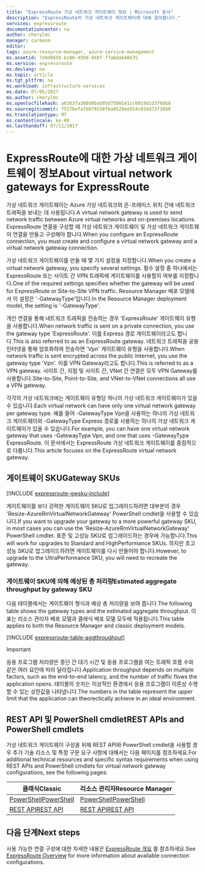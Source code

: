 ```yaml
---
title: "ExpressRoute 가상 네트워크 게이트웨이 정보 | Microsoft 문서"
description: "ExpressRoute의 가상 네트워크 게이트웨이에 대해 알아봅니다."
services: expressroute
documentationcenter: na
author: cherylmc
manager: carmonm
editor: 
tags: azure-resource-manager, azure-service-management
ms.assetid: 7e0d9658-bc00-45b0-848f-f7a6da648635
ms.service: expressroute
ms.devlang: na
ms.topic: article
ms.tgt_pltfrm: na
ms.workload: infrastructure-services
ms.date: 07/05/2017
ms.author: cherylmc
ms.openlocfilehash: a6363fa380d0bab05d7500141cc6019d1d3f68b8
ms.sourcegitcommit: f537befafb079256fba0529ee554c034d73f36b0
ms.translationtype: MT
ms.contentlocale: ko-KR
ms.lasthandoff: 07/11/2017
---
```

# <a name="about-virtual-network-gateways-for-expressroute"></a><span data-ttu-id="5ac38-103">ExpressRoute에 대한 가상 네트워크 게이트웨이 정보</span><span class="sxs-lookup"><span data-stu-id="5ac38-103">About virtual network gateways for ExpressRoute</span></span>
<span data-ttu-id="5ac38-104">가상 네트워크 게이트웨이는 Azure 가상 네트워크와 온-프레미스 위치 간에 네트워크 트래픽을 보내는 데 사용됩니다.</span><span class="sxs-lookup"><span data-stu-id="5ac38-104">A virtual network gateway is used to send network traffic between Azure virtual networks and on-premises locations.</span></span> <span data-ttu-id="5ac38-105">ExpressRoute 연결을 구성할 때 가상 네트워크 게이트웨이 및 가상 네트워크 게이트웨이 연결을 만들고 구성해야 합니다.</span><span class="sxs-lookup"><span data-stu-id="5ac38-105">When you configure an ExpressRoute connection, you must create and configure a virtual network gateway and a virtual network gateway connection.</span></span>

<span data-ttu-id="5ac38-106">가상 네트워크 게이트웨이를 만들 때 몇 가지 설정을 지정합니다.</span><span class="sxs-lookup"><span data-stu-id="5ac38-106">When you create a virtual network gateway, you specify several settings.</span></span> <span data-ttu-id="5ac38-107">필수 설정 중 하나에서는 ExpressRoute 또는 사이트 간 VPN 트래픽에 게이트웨이를 사용할지 여부를 지정합니다.</span><span class="sxs-lookup"><span data-stu-id="5ac38-107">One of the required settings specifies whether the gateway will be used for ExpressRoute or Site-to-Site VPN traffic.</span></span> <span data-ttu-id="5ac38-108">Resource Manager 배포 모델에서 이 설정은 '-GatewayType'입니다.</span><span class="sxs-lookup"><span data-stu-id="5ac38-108">In the Resource Manager deployment model, the setting is '-GatewayType'.</span></span>

<span data-ttu-id="5ac38-109">개인 연결을 통해 네트워크 트래픽을 전송하는 경우 'ExpressRoute' 게이트웨이 유형을 사용합니다.</span><span class="sxs-lookup"><span data-stu-id="5ac38-109">When network traffic is sent on a private connection, you use the gateway type 'ExpressRoute'.</span></span> <span data-ttu-id="5ac38-110">이를 Express 경로 게이트웨이라고도 합니다.</span><span class="sxs-lookup"><span data-stu-id="5ac38-110">This is also referred to as an ExpressRoute gateway.</span></span> <span data-ttu-id="5ac38-111">네트워크 트래픽을 공용 인터넷을 통해 암호화하여 전송하면 'Vpn' 게이트웨이 유형을 사용합니다.</span><span class="sxs-lookup"><span data-stu-id="5ac38-111">When network traffic is sent encrypted across the public Internet, you use the gateway type 'Vpn'.</span></span> <span data-ttu-id="5ac38-112">이를 VPN Gateway라고도 합니다.</span><span class="sxs-lookup"><span data-stu-id="5ac38-112">This is referred to as a VPN gateway.</span></span> <span data-ttu-id="5ac38-113">사이트 간, 지점 및 사이트 간, VNet 간 연결은 모두 VPN Gateway를 사용합니다.</span><span class="sxs-lookup"><span data-stu-id="5ac38-113">Site-to-Site, Point-to-Site, and VNet-to-VNet connections all use a VPN gateway.</span></span>

<span data-ttu-id="5ac38-114">각각의 가상 네트워크에는 게이트웨이 유형당 하나의 가상 네트워크 게이트웨이가 있을 수 있습니다.</span><span class="sxs-lookup"><span data-stu-id="5ac38-114">Each virtual network can have only one virtual network gateway per gateway type.</span></span> <span data-ttu-id="5ac38-115">예를 들어 -GatewayType Vpn을 사용하는 하나의 가상 네트워크 게이트웨이와 -GatewayType Express 경로를 사용하는 하나의 가상 네트워크 게이트웨이가 있을 수 있습니다.</span><span class="sxs-lookup"><span data-stu-id="5ac38-115">For example, you can have one virtual network gateway that uses -GatewayType Vpn, and one that uses -GatewayType ExpressRoute.</span></span> <span data-ttu-id="5ac38-116">이 문서에서는 ExpressRoute 가상 네트워크 게이트웨이를 중점적으로 다룹니다.</span><span class="sxs-lookup"><span data-stu-id="5ac38-116">This article focuses on the ExpressRoute virtual network gateway.</span></span>

## <span data-ttu-id="5ac38-117"><a name="gwsku"></a>게이트웨이 SKU</span><span class="sxs-lookup"><span data-stu-id="5ac38-117"><a name="gwsku"></a>Gateway SKUs</span></span>
[!INCLUDE [expressroute-gwsku-include](../../includes/expressroute-gwsku-include.md)]

<span data-ttu-id="5ac38-118">게이트웨이를 보다 강력한 게이트웨이 SKU로 업그레이드하려면 대부분의 경우 'Resize-AzureRmVirtualNetworkGateway' PowerShell cmdlet을 사용할 수 있습니다.</span><span class="sxs-lookup"><span data-stu-id="5ac38-118">If you want to upgrade your gateway to a more powerful gateway SKU, in most cases you can use the 'Resize-AzureRmVirtualNetworkGateway' PowerShell cmdlet.</span></span> <span data-ttu-id="5ac38-119">표준 및 고성능 SKU로 업그레이드하는 경우에 가능합니다.</span><span class="sxs-lookup"><span data-stu-id="5ac38-119">This will work for upgrades to Standard and HighPerformance SKUs.</span></span> <span data-ttu-id="5ac38-120">하지만 초고성능 SKU로 업그레이드하려면 게이트웨이를 다시 만들어야 합니다.</span><span class="sxs-lookup"><span data-stu-id="5ac38-120">However, to upgrade to the UltraPerformance SKU, you will need to recreate the gateway.</span></span>

### <span data-ttu-id="5ac38-121"><a name="aggthroughput"></a>게이트웨이 SKU에 의해 예상된 총 처리량</span><span class="sxs-lookup"><span data-stu-id="5ac38-121"><a name="aggthroughput"></a>Estimated aggregate throughput by gateway SKU</span></span>
<span data-ttu-id="5ac38-122">다음 테이블에서는 게이트웨이 형식과 예상 총 처리량을 보여 줍니다.</span><span class="sxs-lookup"><span data-stu-id="5ac38-122">The following table shows the gateway types and the estimated aggregate throughput.</span></span> <span data-ttu-id="5ac38-123">이 표는 리소스 관리자 배포 모델과 클래식 배포 모델 모두에 적용됩니다.</span><span class="sxs-lookup"><span data-stu-id="5ac38-123">This table applies to both the Resource Manager and classic deployment models.</span></span>

[!INCLUDE [expressroute-table-aggthroughput](../../includes/expressroute-table-aggtput-include.md)]

> [!IMPORTANT]
> <span data-ttu-id="5ac38-124">응용 프로그램 처리량은 종단 간 대기 시간 및 응용 프로그램을 여는 트래픽 흐름 수와 같은 여러 요인에 따라 달라집니다.</span><span class="sxs-lookup"><span data-stu-id="5ac38-124">Application throughput depends on multiple factors, such as the end-to-end latency, and the number of traffic flows the application opens.</span></span> <span data-ttu-id="5ac38-125">테이블의 숫자는 이상적인 환경에서 응용 프로그램이 이론상 수행할 수 있는 상한값을 나타냅니다.</span><span class="sxs-lookup"><span data-stu-id="5ac38-125">The numbers in the table represent the upper limit that the application can theorectically achieve in an ideal environment.</span></span> 
> 
>

## <span data-ttu-id="5ac38-126"><a name="resources"></a>REST API 및 PowerShell cmdlet</span><span class="sxs-lookup"><span data-stu-id="5ac38-126"><a name="resources"></a>REST APIs and PowerShell cmdlets</span></span>
<span data-ttu-id="5ac38-127">가상 네트워크 게이트웨이 구성을 위해 REST API와 PowerShell cmdlet을 사용할 경우 추가 기술 리소스 및 특정 구문 요구 사항에 대해서는 다음 페이지를 참조하세요.</span><span class="sxs-lookup"><span data-stu-id="5ac38-127">For additional technical resources and specific syntax requirements when using REST APIs and PowerShell cmdlets for virtual network gateway configurations, see the following pages:</span></span>

| <span data-ttu-id="5ac38-128">**클래식**</span><span class="sxs-lookup"><span data-stu-id="5ac38-128">**Classic**</span></span> | <span data-ttu-id="5ac38-129">**리소스 관리자**</span><span class="sxs-lookup"><span data-stu-id="5ac38-129">**Resource Manager**</span></span> |
| --- | --- |
| [<span data-ttu-id="5ac38-130">PowerShell</span><span class="sxs-lookup"><span data-stu-id="5ac38-130">PowerShell</span></span>](https://msdn.microsoft.com/library/mt270335.aspx) |[<span data-ttu-id="5ac38-131">PowerShell</span><span class="sxs-lookup"><span data-stu-id="5ac38-131">PowerShell</span></span>](https://msdn.microsoft.com/library/mt163510.aspx) |
| [<span data-ttu-id="5ac38-132">REST API</span><span class="sxs-lookup"><span data-stu-id="5ac38-132">REST API</span></span>](https://msdn.microsoft.com/library/jj154113.aspx) |[<span data-ttu-id="5ac38-133">REST API</span><span class="sxs-lookup"><span data-stu-id="5ac38-133">REST API</span></span>](https://msdn.microsoft.com/library/mt163859.aspx) |

## <a name="next-steps"></a><span data-ttu-id="5ac38-134">다음 단계</span><span class="sxs-lookup"><span data-stu-id="5ac38-134">Next steps</span></span>
<span data-ttu-id="5ac38-135">사용 가능한 연결 구성에 대한 자세한 내용은 [ExpressRoute 개요](expressroute-introduction.md) 를 참조하세요.</span><span class="sxs-lookup"><span data-stu-id="5ac38-135">See [ExpressRoute Overview](expressroute-introduction.md) for more information about available connection configurations.</span></span> 

